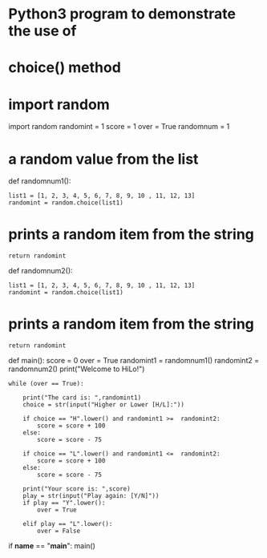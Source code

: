 # Python3 program to demonstrate the use of
# choice() method
 
# import random
import random
randomint = 1
score = 1
over = True 
randomnum = 1 
# 
#  a random value from the list
def randomnum1():

    list1 = [1, 2, 3, 4, 5, 6, 7, 8, 9, 10 , 11, 12, 13]
    randomint = random.choice(list1) 

# prints a random item from the string
    return randomint 
def randomnum2():

    list1 = [1, 2, 3, 4, 5, 6, 7, 8, 9, 10 , 11, 12, 13]
    randomint = random.choice(list1) 

# prints a random item from the string
    return randomint 

def main():
    score = 0
    over = True
    randomint1 = randomnum1()
    randomint2 = randomnum2()
    print("Welcome to HiLo!")

    while (over == True): 
    
        print("The card is: ",randomint1)
        choice = str(input("Higher or Lower [H/L]:"))

        if choice == "H".lower() and randomint1 >=  randomint2:
            score = score + 100
        else:
            score = score - 75 

        if choice == "L".lower() and randomint1 <=  randomint2:
            score = score + 100
        else: 
            score = score - 75 
        
        print("Your score is: ",score)
        play = str(input("Play again: [Y/N]"))
        if play == "Y".lower():
            over = True 

        elif play == "L".lower():
            over = False 
            

    

if __name__ == "__main__":
    main()
